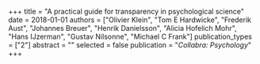 +++
title = "A practical guide for transparency in psychological science"
date = 2018-01-01
authors = ["Olivier Klein", "Tom E Hardwicke", "Frederik Aust", "Johannes Breuer", "Henrik Danielsson", "Alicia Hofelich Mohr", "Hans IJzerman", "Gustav Nilsonne", "Michael C Frank"]
publication_types = ["2"]
abstract = ""
selected = false
publication = "*Collabra: Psychology*"
+++

